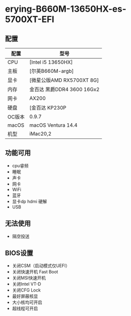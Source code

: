 # erying-B660M-13650HX-es-5700XT-EFI


## 配置

| 配置 | 型号 |
| --- | --- |
| CPU | [Intel i5 13650HX] |
| 主板 | [尔英B660M-argb] |
| 显卡 | [微星公版AMD RX5700XT 8G] |
| 内存 | 金百达 黑爵DDR4 3600 16Gx2 |
| 网卡 | AX200 |
| 硬盘 | [金百达 KP230P |
| OC版本 | 0.9.7 |
| macOS | macOS Ventura 14.4 |
| 机型 | iMac20,2 |



## 功能可用
- cpu睿频
- 睡眠
- 声卡
- 网卡
- WiFi
- 蓝牙
- 显卡dp hdmi 硬解
- USB

## 无法使用
- 隔空投送

## BIOS设置

- 关闭CSM（启动模式仅UEFI）
- 关闭快速开机 Fast Boot
- 关闭MSI快速开机
- 关闭Intel VT-D
- 关闭CFG Lock
- 最好屏蔽核显
- 大小核均可开启
- 超线程可开启


